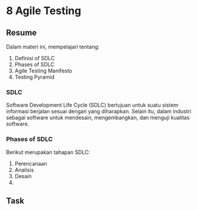 # 8 Agile Testing

## Resume
Dalam materi ini, mempelajari tentang:
1. Definisi of SDLC
2. Phases of SDLC
3. Agile Testing Manifesto
4. Testing Pyramid

### SDLC
Software Development Life Cycle (SDLC) bertujuan untuk
suatu sistem informasi berjalan sesuai dengan yang diharapkan.
Selain itu, dalam industri sebagai software untuk
mendesain, mengembangkan, dan menguji kualitas software.

### Phases of SDLC
Berikut merupakan tahapan SDLC:
1. Perencanaan
2. Analisis
3. Desain
4. 
## Task
